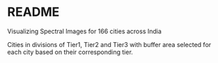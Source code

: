 # README

Visualizing Spectral Images for 166 cities across India

Cities in divisions of Tier1, Tier2 and Tier3 with buffer area selected for each city based on their corresponding tier.
